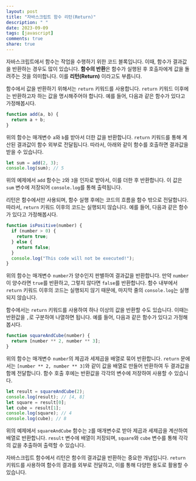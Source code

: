 ```yaml
---
layout: post
title: "자바스크립트 함수 리턴(Return)"
description: " "
date: 2023-09-09
tags: [javascript]
comments: true
share: true
---
```


자바스크립트에서 함수는 작업을 수행하기 위한 코드 블록입니다. 이때, 함수가 결과값을 반환하는 경우도 많이 있습니다. **함수의 반환**은 함수가 실행된 후 호출자에게 값을 돌려주는 것을 의미합니다. 이를 **리턴(Return)** 이라고도 부릅니다.

함수에서 값을 반환하기 위해서는 `return` 키워드를 사용합니다. `return` 키워드 이후에는 반환하고자 하는 값을 명시해주어야 합니다. 예를 들어, 다음과 같은 함수가 있다고 가정해봅시다.

```javascript
function add(a, b) {
  return a + b;
}
```

위의 함수는 매개변수 `a`와 `b`를 받아서 더한 값을 반환합니다. `return` 키워드를 통해 계산된 결과값이 함수 외부로 전달됩니다. 따라서, 아래와 같이 함수를 호출하면 결과값을 받을 수 있습니다.

```javascript
let sum = add(2, 3);
console.log(sum); // 5
```

위의 예제에서 `add` 함수는 `2`와 `3`을 인자로 받아서, 이를 더한 후 반환합니다. 이 값은 `sum` 변수에 저장되어 `console.log`를 통해 출력됩니다.

리턴은 함수에서만 사용되며, 함수 실행 후에는 코드의 흐름을 함수 밖으로 전달합니다. 따라서, `return` 키워드 이후의 코드는 실행되지 않습니다. 예를 들어, 다음과 같은 함수가 있다고 가정해봅시다.

```javascript
function isPositive(number) {
  if (number > 0) {
    return true;
  } else {
    return false;
  }
  console.log("This code will not be executed!");
}
```

위의 함수는 매개변수 `number`가 양수인지 판별하여 결과값을 반환합니다. 만약 `number`이 양수라면 `true`를 반환하고, 그렇지 않다면 `false`를 반환합니다. 함수 내부에서 `return` 키워드 이후의 코드는 실행되지 않기 때문에, 마지막 줄의 `console.log`는 실행되지 않습니다.

함수에서는 `return` 키워드를 사용하여 하나 이상의 값을 반환할 수도 있습니다. 이때는 반환값을 `,`로 구분하여 나열하면 됩니다. 예를 들어, 다음과 같은 함수가 있다고 가정해봅시다.

```javascript
function squareAndCube(number) {
  return [number ** 2, number ** 3];
}
```

위의 함수는 매개변수 `number`의 제곱과 세제곱을 배열로 묶어 반환합니다. `return` 문에서는 `[number ** 2, number ** 3]`와 같이 값을 배열로 만들어 반환하여 두 결과값을 함께 전달합니다. 함수 호출 후에는 반환값을 각각의 변수에 저장하여 사용할 수 있습니다.

```javascript
let result = squareAndCube(2);
console.log(result); // [4, 8]
let square = result[0];
let cube = result[1];
console.log(square); // 4
console.log(cube); // 8
```

위의 예제에서 `squareAndCube` 함수는 `2`를 매개변수로 받아 제곱과 세제곱을 계산하여 배열로 반환합니다. `result` 변수에 배열이 저장되며, `square`와 `cube` 변수를 통해 각각의 값을 추출하여 출력할 수 있습니다.

자바스크립트 함수에서 리턴은 함수의 결과값을 반환하는 중요한 개념입니다. `return` 키워드를 사용하여 함수의 결과를 외부로 전달하고, 이를 통해 다양한 용도로 활용할 수 있습니다.